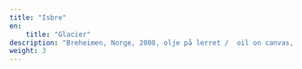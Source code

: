 ```yaml
---
title: "Isbre"
en:
    title: "Glacier"
description: "Breheimen, Norge, 2008, olje på lerret /  oil on canvas, 50 x 50 cm"
weight: 3
---
```

